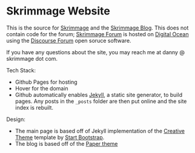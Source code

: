 # Skrimmage Website

This is the source for [Skrimmage](Skrimmage.com) and the [Skrimmage Blog](skrimmage.com/blog). This does not contain code for the forum; [Skrimmage Forum](forum.skrimmage.com) is hosted on [Digital Ocean](http://digitalocean.com) using the [Discourse Forum](https://www.discourse.org/) open soruce software.

If you have any questions about the site, you may reach me at danny @ skrimmage dot com.

Tech Stack:
- Github Pages for hosting
- Hover for the domain
- Github automatically enables [Jekyll](https://jekyllrb.com), a static site generator, to build pages. Any posts in the `_posts` folder are then put online and the site index is rebuilt. 

Design:
- The main page is based off of Jekyll implementation of the [Creative Theme](http://startbootstrap.com/template-overviews/creative/) template by [Start Bootstrap](http://startbootstrap.com).
- The blog is based off of the [Paper theme](https://github.com/mkchoi212/paper-jekyll-theme)
